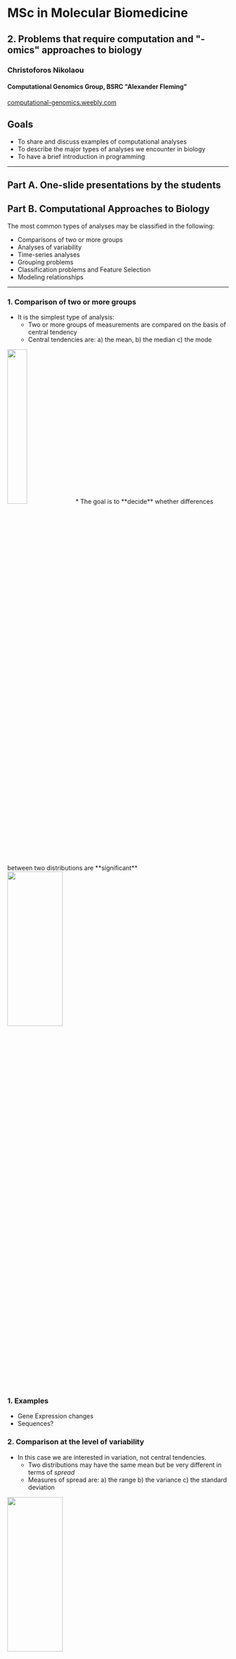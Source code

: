 # MSc in Molecular Biomedicine

## 2. Problems that require computation and "-omics" approaches to biology
### Christoforos Nikolaou  
#### Computational Genomics Group, BSRC "Alexander Fleming" 
[computational-genomics.weebly.com](http://computational-genomics.weebly.com)  

## Goals
* Το share and discuss examples of computational analyses
* To describe the major types of analyses we encounter in biology
* To have a brief introduction in programming
---

## Part A. One-slide presentations by the students

## Part B. Computational Approaches to Biology
The most common types of analyses may be classified in the following:
* Comparisons of two or more groups
* Analyses of variability
* Time-series analyses
* Grouping problems
* Classification problems and Feature Selection
* Modeling relationships

---

### 1. Comparison of two or more groups
* It is the simplest type of analysis:
  - Two or more groups of measurements are compared on the basis of central tendency
  - Central tendencies are: a) the mean, b) the median c) the mode
 <img src="https://github.com/christoforos-nikolaou/MolBioMedClass/blob/master/Figures/Statistics/MeanMedianMode.png" width="30%" height="30%" style="float: center"> 
* The goal is to **decide** whether differences between two distributions are **significant**
 <img src="https://github.com/christoforos-nikolaou/MolBioMedClass/blob/master/Figures/Statistics/ComparisonsI.png" width="50%" height="30%" style="float: center"> 

### 1. Examples
* Gene Expression changes
* Sequences?

### 2. Comparison at the level of variability
* In this case we are interested in variation, not central tendencies.
  - Two distributions may have the same mean but be very different in terms of _spread_
  - Measures of spread are: a) the range b) the variance c) the standard deviation

 <img src="https://github.com/christoforos-nikolaou/MolBioMedClass/blob/master/Figures/Statistics/SampleVsPopulation.png" width="50%" height="30%" style="float: center"> 
 
 ```r
 x<-rnorm(100, 5, 0.5)
 y<-rpois(100, 5, 0.5)
 boxplot(x,y)
 mean(x); mean(y)
  ```

### 2. Examples
* Genomic Variability
* Variation in many dimensions
* Taking advantage of variation to talk about means (Analysis of Variance)

 <img src="https://github.com/christoforos-nikolaou/MolBioMedClass/blob/master/Figures/Statistics/tsne.jpg" width="50%" height="30%" style="float: center"> 

### 3. Time Series analysis
* We are interested in studying a phenomenon that takes place in time.
* Parts of its _dynamic behaviour_ are:
  * The existence of periodicity
  * Other patterns
  * Downward/Upward trends
  * Breakpoints
  * Outliers/rare events

 <img src="https://github.com/christoforos-nikolaou/MolBioMedClass/blob/master/Figures/Statistics/timeseries.png" width="50%" height="30%" style="float: center"> 

### 3. Examples
In biology we can study:
* Time-related phenomena, e.g. gene expression in development but also
* Space-related signals treated as time-series, e.g. chromatin structure in linear space

<img src="https://github.com/christoforos-nikolaou/MolBioMedClass/blob/master/Figures/CompBio/Figure11_11.jpg" width="50%" height="30%" style="float: center">


### 4. Grouping Problems
* These are problems of assigning samples/objects into groups based on their similarity
* When we have no idea of how many groups there are, we call this an "unsupervised" analysis. We often refer to the groups as clusters and to the analysis as "unsupervised clustering"
* Elements to consider: Number of clusters, consistency of the clusters, distance metrics

<img src="https://github.com/christoforos-nikolaou/MolBioMedClass/blob/master/Figures/CompBio/Figure00_05.jpg" width="50%" height="30%" style="float: center">


### 5. Classification Problems/Feature Selection
* In contrast to unsupervised analysis, in these cases we known the number of categories we expect data to fall into. 
* We call these analysis "supervised". In these we try to recognize what makes pieces of data to fall into certain categories, which we call classes.

### 5. Examples
* All cases of biomarker detection are basically classification problems. We are trying to figure out properties of samples/objects that classify them into categories in the clearest possible way.
* Elements to consider: Sensitivity, Specificity, Complexity

### 6. Modeling Relationships
* A common type of problems involves the relationships between properties/measurements.
* We are interested in identifying the way two, or more quantitative properties co-fluxuate. (The most proper term is "correlate")
* With "modeling" we very often refer to the creation of a function that explains the relationship between the data. We call this process "regression"
* Depending on the type of the function we may have logistic, linear, polynomial, exponential regression etc.


## Part B. Elements of computation
_Computer science is not about machines, in the same way astronomy is not about telescopes_
_Edsger Dijkstra_


### Describing the problem

* Flow charts
* Pseudocode

### Elements of coding

* Logical controls
* Loops
* Iteration
* Recursion


At a second level we will discuss the basic concepts of computation. In particular how we will:
Use flowcharts and pseudocode to describe a computational pipeline
Employ optimization techniques
Describe logical relationships
